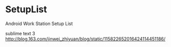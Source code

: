 # SetupList
Android Work Station Setup List

sublime text 3
http://blog.163.com/jinwei_zhiyuan/blog/static/115822652016424114451186/
